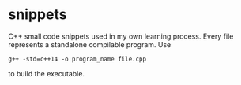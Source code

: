 # snippets
C++ small code snippets used in my own learning process.  Every file represents a standalone
compilable program. Use

    g++ -std=c++14 -o program_name file.cpp

to build the executable.

